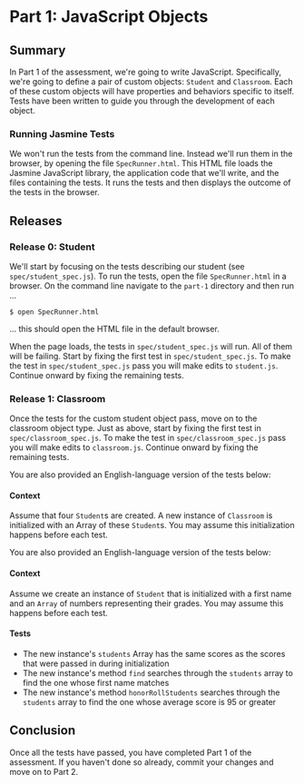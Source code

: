 # Part 1: JavaScript Objects
## Summary
In Part 1 of the assessment, we're going to write JavaScript.  Specifically, we're going to define a pair of custom objects:  `Student` and `Classroom`.  Each of these custom objects will have properties and behaviors specific to itself.  Tests have been written to guide you through the development of each object.


### Running Jasmine Tests
We won't run the tests from the command line.  Instead we'll run them in the browser, by opening the file `SpecRunner.html`.  This HTML file loads the Jasmine JavaScript library, the application code that we'll write, and the files containing the tests.  It runs the tests and then displays the outcome of the tests in the browser.

## Releases
### Release 0: Student

We'll start by focusing on the tests describing our student (see
`spec/student_spec.js`).  To run the tests, open the file `SpecRunner.html` in
a browser. On the command line navigate to the `part-1` directory and then run
...

```
$ open SpecRunner.html
```
... this should open the HTML file in the default browser.

When the page loads, the tests in `spec/student_spec.js` will run. All of them
will be failing.  Start by fixing the first test in `spec/student_spec.js`. To
make the test in `spec/student_spec.js` pass you will make edits to
`student.js`. Continue onward by fixing the remaining tests.


### Release 1: Classroom

Once the tests for the custom student object pass, move on to the classroom
object type.  Just as above, start by fixing the first test in
`spec/classroom_spec.js`. To make the test in `spec/classroom_spec.js` pass you
will make edits to `classroom.js`. Continue onward by fixing the remaining
tests.


You are also provided an English-language version of the tests below:

#### Context

Assume that four `Student`s are created. A new instance of `Classroom` is
initialized with an Array of these `Student`s.  You may assume this
initialization happens before each test.


You are also provided an English-language version of the tests below:

#### Context

Assume we create an instance of `Student` that is initialized with a first name
and an `Array` of numbers representing their grades. You may assume this
happens before each test.

#### Tests

* The new instance's `students` Array has the same scores as the scores that were passed in during initialization
* The new instance's method `find` searches through the `students` array to find the one whose first name matches
* The new instance's method `honorRollStudents` searches through the `students` array to find the one whose average score is 95 or greater

## Conclusion

Once all the tests have passed, you have completed Part 1 of the assessment. If
you haven't done so already, commit your changes and move on to Part 2.
